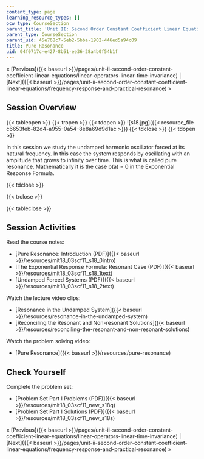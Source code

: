 ```yaml
---
content_type: page
learning_resource_types: []
ocw_type: CourseSection
parent_title: 'Unit II: Second Order Constant Coefficient Linear Equations'
parent_type: CourseSection
parent_uid: 45e768c7-5eb2-5bba-1902-446ed5a94c09
title: Pure Resonance
uid: 04f0717c-e427-8b51-ee36-28a4b0f54b1f
---
```


« [Previous]({{< baseurl >}}/pages/unit-ii-second-order-constant-coefficient-linear-equations/linear-operators-linear-time-invariance) | [Next]({{< baseurl >}}/pages/unit-ii-second-order-constant-coefficient-linear-equations/frequency-response-and-practical-resonance) »

Session Overview
----------------

{{< tableopen >}}
{{< tropen >}}
{{< tdopen >}}
![s18.jpg]({{< resource_file c6653feb-82d4-a955-0a54-8e8a69d9d1ac >}})
{{< tdclose >}}
{{< tdopen >}}


In this session we study the undamped harmonic oscillator forced at its natural frequency. In this case the system responds by oscillating with an amplitude that grows to infinity over time. This is what is called pure resonance. Mathematically it is the case p(a) = 0 in the Exponential Response Formula.


{{< tdclose >}}

{{< trclose >}}

{{< tableclose >}}

Session Activities
------------------

Read the course notes:

*   [Pure Resonance: Introduction (PDF)]({{< baseurl >}}/resources/mit18_03scf11_s18_0intro)
*   [The Exponential Response Formula: Resonant Case (PDF)]({{< baseurl >}}/resources/mit18_03scf11_s18_1text)
*   [Undamped Forced Systems (PDF)]({{< baseurl >}}/resources/mit18_03scf11_s18_2text)

Watch the lecture video clips:

*   [Resonance in the Undamped System]({{< baseurl >}}/resources/resonance-in-the-undamped-system)
*   [Reconciling the Resonant and Non-resonant Solutions]({{< baseurl >}}/resources/reconciling-the-resonant-and-non-resonant-solutions)

Watch the problem solving video:

*   [Pure Resonance]({{< baseurl >}}/resources/pure-resonance)

Check Yourself
--------------

Complete the problem set:

*   [Problem Set Part I Problems (PDF)]({{< baseurl >}}/resources/mit18_03scf11_new_s18q)
*   [Problem Set Part I Solutions (PDF)]({{< baseurl >}}/resources/mit18_03scf11_new_s18s)

« [Previous]({{< baseurl >}}/pages/unit-ii-second-order-constant-coefficient-linear-equations/linear-operators-linear-time-invariance) | [Next]({{< baseurl >}}/pages/unit-ii-second-order-constant-coefficient-linear-equations/frequency-response-and-practical-resonance) »